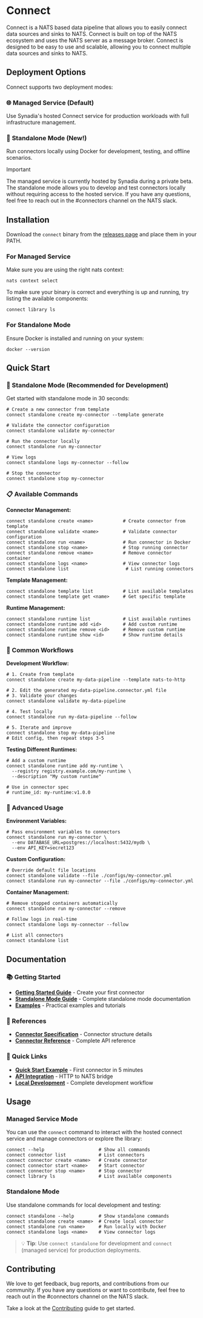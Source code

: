 # Connect
Connect is a NATS based data pipeline that allows you to easily connect data sources and sinks to NATS. Connect is built on 
top of the NATS ecosystem and uses the NATS server as a message broker. Connect is designed to be easy to use and 
scalable, allowing you to connect multiple data sources and sinks to NATS.

## Deployment Options

Connect supports two deployment modes:

### 🌐 **Managed Service** (Default)
Use Synadia's hosted Connect service for production workloads with full infrastructure management.

### 🐳 **Standalone Mode** (New!)
Run connectors locally using Docker for development, testing, and offline scenarios.

> [!IMPORTANT]
> The managed service is currently hosted by Synadia during a private beta. The standalone mode allows you to 
> develop and test connectors locally without requiring access to the hosted service.
> If you have any questions, feel free to reach out in the #connectors channel on the NATS slack.

## Installation
Download the `connect` binary from the [releases page](https://github.com/synadia-io/connect/releases) and place them in your PATH.

### For Managed Service
Make sure you are using the right nats context:
```shell
nats context select
```

To make sure your binary is correct and everything is up and running, try listing the available components:
```shell
connect library ls
```

### For Standalone Mode
Ensure Docker is installed and running on your system:
```shell
docker --version
```

## Quick Start

### 🚀 Standalone Mode (Recommended for Development)

Get started with standalone mode in 30 seconds:

```shell
# Create a new connector from template
connect standalone create my-connector --template generate

# Validate the connector configuration
connect standalone validate my-connector

# Run the connector locally
connect standalone run my-connector

# View logs
connect standalone logs my-connector --follow

# Stop the connector
connect standalone stop my-connector
```

### 📋 Available Commands

**Connector Management:**
```shell
connect standalone create <name>           # Create connector from template
connect standalone validate <name>         # Validate connector configuration  
connect standalone run <name>              # Run connector in Docker
connect standalone stop <name>             # Stop running connector
connect standalone remove <name>           # Remove connector container
connect standalone logs <name>             # View connector logs
connect standalone list                     # List running connectors
```

**Template Management:**
```shell
connect standalone template list           # List available templates
connect standalone template get <name>     # Get specific template
```

**Runtime Management:**
```shell
connect standalone runtime list            # List available runtimes
connect standalone runtime add <id>        # Add custom runtime
connect standalone runtime remove <id>     # Remove custom runtime  
connect standalone runtime show <id>       # Show runtime details
```

### 🎯 Common Workflows

**Development Workflow:**
```shell
# 1. Create from template
connect standalone create my-data-pipeline --template nats-to-http

# 2. Edit the generated my-data-pipeline.connector.yml file
# 3. Validate your changes
connect standalone validate my-data-pipeline

# 4. Test locally
connect standalone run my-data-pipeline --follow

# 5. Iterate and improve
connect standalone stop my-data-pipeline
# Edit config, then repeat steps 3-5
```

**Testing Different Runtimes:**
```shell
# Add a custom runtime
connect standalone runtime add my-runtime \
  --registry registry.example.com/my-runtime \
  --description "My custom runtime"

# Use in connector spec
# runtime_id: my-runtime:v1.0.0
```

### 🔧 Advanced Usage

**Environment Variables:**
```shell
# Pass environment variables to connectors
connect standalone run my-connector \
  --env DATABASE_URL=postgres://localhost:5432/mydb \
  --env API_KEY=secret123
```

**Custom Configuration:**
```shell
# Override default file locations
connect standalone validate --file ./configs/my-connector.yml
connect standalone run my-connector --file ./configs/my-connector.yml
```

**Container Management:**
```shell
# Remove stopped containers automatically
connect standalone run my-connector --remove

# Follow logs in real-time  
connect standalone logs my-connector --follow

# List all connectors
connect standalone list
```

## Documentation

### 📚 Getting Started
- [**Getting Started Guide**](docs/getting-started.md) - Create your first connector  
- [**Standalone Mode Guide**](docs/standalone-mode.md) - Complete standalone mode documentation
- [**Examples**](docs/examples/) - Practical examples and tutorials

### 📖 References  
- [**Connector Specification**](spec/schemas/connector-spec.schema.json) - Connector structure details
- [**Connector Reference**](docs/reference/connector.md) - Complete API reference

### 🎯 Quick Links
- [**Quick Start Example**](docs/examples/quick-start.md) - First connector in 5 minutes
- [**API Integration**](docs/examples/api-integration.md) - HTTP to NATS bridge  
- [**Local Development**](docs/examples/local-development.md) - Complete development workflow

## Usage

### Managed Service Mode
You can use the `connect` command to interact with the hosted connect service and manage connectors or explore the library:

```shell
connect --help                    # Show all commands
connect connector list            # List connectors  
connect connector create <name>   # Create connector
connect connector start <name>    # Start connector
connect connector stop <name>     # Stop connector
connect library ls                # List available components
```

### Standalone Mode  
Use standalone commands for local development and testing:

```shell
connect standalone --help         # Show standalone commands
connect standalone create <name>  # Create local connector
connect standalone run <name>     # Run locally with Docker
connect standalone logs <name>    # View connector logs
```

> 💡 **Tip**: Use `connect standalone` for development and `connect` (managed service) for production deployments.

## Contributing
We love to get feedback, bug reports, and contributions from our community. If you have any questions or want to
contribute, feel free to reach out in the #connectors channel on the NATS slack.

Take a look at the [Contributing](CONTRIBUTING.md) guide to get started.